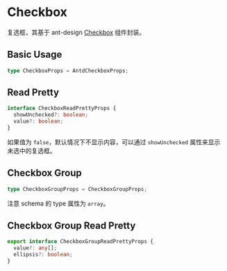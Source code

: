 # Checkbox

复选框，其基于 ant-design [Checkbox](https://ant.design/components/checkbox/) 组件封装。


## Basic Usage

```ts
type CheckboxProps = AntdCheckboxProps;
```

<code src="./demos/new-demos/basic.tsx"></code>

## Read Pretty

```ts
interface CheckboxReadPrettyProps {
  showUnchecked?: boolean;
  value?: boolean;
}
```

如果值为 `false`，默认情况下不显示内容，可以通过 `showUnchecked` 属性来显示未选中的复选框。

<code src="./demos/new-demos/read-pretty.tsx"></code>

## Checkbox Group

```ts
type CheckboxGroupProps = CheckboxGroupProps;
```

注意 schema 的 type 属性为 `array`。

<code src="./demos/new-demos/group.tsx"></code>

## Checkbox Group Read Pretty

```ts
export interface CheckboxGroupReadPrettyProps {
  value?: any[];
  ellipsis?: boolean;
}
```

<code src="./demos/new-demos/group-read-pretty.tsx"></code>
